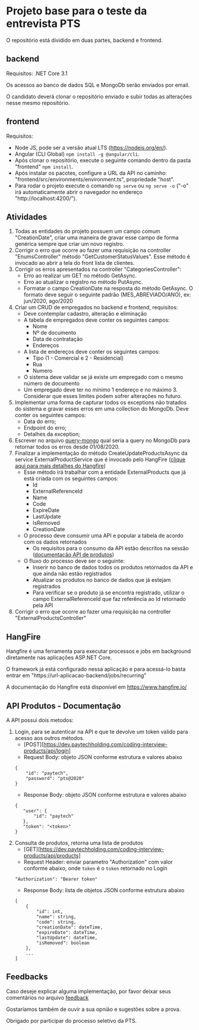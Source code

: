 # Projeto base para o teste da entrevista PTS
O repositório está dividido em duas partes, backend e frontend.

## backend
Requisitos: .NET Core 3.1

Os acessos ao banco de dados SQL e MongoDb serão enviados por email.

O candidato deverá clonar o repositório enviado e subir todas as alterações nesse mesmo repositório.

## frontend
Requisitos: 
- Node JS, pode ser a versão atual LTS (https://nodejs.org/en/).
- Angular (CLI Global) `npm install -g @angular/cli`.
- Após clonar o repositório, execute o seguinte comando dentro da pasta "frontend" `npm install`.
- Após instalar os pacotes, configure a URL da API no caminho: "frontend/src/environments/environment.ts", propriedade "host".
- Para rodar o projeto execute o comando `ng serve` ou `ng serve -o` ("-o" irá automaticamente abrir o navegador no endereço "http://localhost:4200/").

## Atividades
1. Todas as entidades do projeto possuem um campo comum "CreationDate", criar uma maneira de gravar esse campo de forma genérica sempre que criar um novo registro.
2. Corrigir o erro que ocorre ao fazer uma requisição na controller "EnumsController" método "GetCustomerStatusValues". Esse método é invocado ao abrir a tela do front lista de clientes.
3. Corrigir os erros apresentados na controller "CategoriesController":
    - Erro ao realizar um GET no método GetAsync.
    - Erro ao atualizar o registro no método PutAsync.
    - Formatar o campo CreationDate na resposta do método GetAsync. O formato deve seguir o seguinte padrão (MES_ABREVIADO/ANO), ex: jun/2020, ago/2020
4. Criar um CRUD de empregados no backend e frontend, requisitos:
    - Deve contemplar cadastro, alteração e eliminação
    - A tabela de empregados deve conter os seguintes campos:
        - Nome
        - Nº de documento
        - Data de contratação
        - Endereços
    - A lista de endereços deve conter os seguintes campos:
        - Tipo (1 - Comercial e 2 - Residencial)
        - Rua
        - Numero
    - O sistema deve validar se já existe um empregado com o mesmo número de documento
    - Um empregado deve ter no mínimo 1 endereço e no máximo 3. Considerar que esses limites podem sofrer alterações no futuro.
5. Implementar uma forma de capturar todos os exceptions não tratados do sistema e gravar esses erros em uma collection do MongoDb. Deve conter os seguintes campos:
    - Data do erro;
    - Endpoint do erro;
    - Detalhes da exception;
6. Escrever no arquivo [query-mongo](feedback/query-mongo.txt) qual seria a query no MongoDb para retornar todos os erros desde 01/08/2020.
7. Finalizar a implementação do método CreateUpdateProductsAsync da service ExternalProductService que é invocado pelo HangFire ([clique aqui para mais detalhes do Hangfire](#hangfire))
    - Esse método irá trabalhar com a entidade ExternalProducts que já está criada com os seguintes campos:
        - Id
        - ExternalReferenceId
        - Name
        - Code
        - ExpireDate
        - LastUpdate
        - IsRemoved
        - CreationDate
    - O processo deve consumir uma API e popular a tabela de acordo com os dados retornados
        - Os requisitos para o consumo da API estão descritos na sessão ([documentação API de produtos](#api))
    - O fluxo do processo deve ser o seguinte:
        - Inserir no banco de dados todos os produtos retornados da API e que ainda não estão registrados
        - Atualizar os produtos no banco de dados que já estejam registrados
        - Para verificar se o produto já se encontra registrado, utilizar o campo ExternalReferenceId que faz referência ao Id retornado pela API
8. Corrigir o erro que ocorre ao fazer uma requisição na controller "ExternalProductsController"

## HangFire
Hangfire é uma ferramenta para executar processos e jobs em background diretamente nas aplicações ASP.NET Core.

O framework já está configurado nessa aplicação e para acessá-lo basta entrar em "https://url-aplicacao-backend/jobs/recurring"

A documentação do Hangfire está disponível em https://www.hangfire.io/

## API Produtos - Documentação 
A API possui dois metodos:
1. Login, para se autenticar na API e que te devolve um token valido para acesso aos outros métodos.
    - [POST][https://dev.paytechholding.com/coding-interview-products/api/login]
    - Request Body: objeto JSON conforme estrutura e valores abaixo
    ```
    {
        "id": "paytech",
        "password": "pts@2020"
    }
    ```
    - Response Body: objeto JSON conforme estrutura e valores abaixo
    ```
    {
       "user": {
           "id": "paytech"
       },
       "token": "<token>"
    }
    ```
2. Consulta de produtos, retorna uma lista de produtos
    - [GET][https://dev.paytechholding.com/coding-interview-products/api/products]
    - Request Header: enviar parametro "Authorization" com valor conforme abaixo, onde `token` é o `token` retornado no Login
    ```
    "Authorization": "Bearer token"
    ```
    - Response Body: lista de objetos JSON conforme estrutura abaixo
    ```
    [
        {
            "id": int,
            "name": string,
            "code": string,
            "creationDate": dateTime,
            "expireDate": dateTime,
            "lastUpdate": dateTime,
            "isRemoved": boolean
        },
        ...
    ]
    ```
    
## Feedbacks
Caso deseje explicar alguma implementação, por favor deixar seus comentários no arquivo [feedback](feedback/feedback.txt)

Gostaríamos também de ouvir a sua opnião e sugestões sobre a prova.

Obrigado por participar do processo seletivo da PTS.

